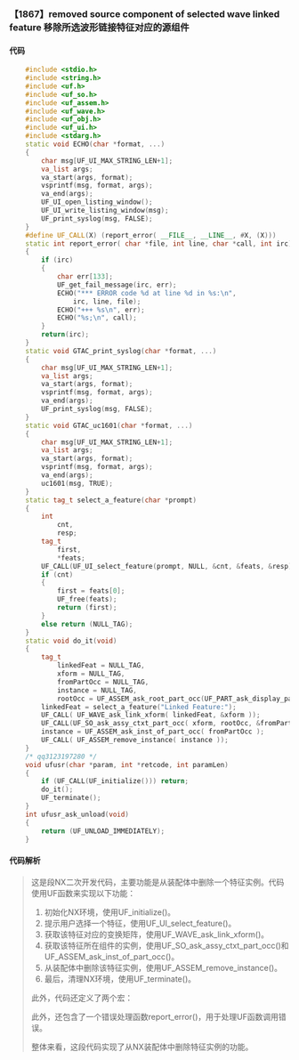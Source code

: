 ### 【1867】removed source component of selected wave linked feature 移除所选波形链接特征对应的源组件

#### 代码

```cpp
    #include <stdio.h>  
    #include <string.h>  
    #include <uf.h>  
    #include <uf_so.h>  
    #include <uf_assem.h>  
    #include <uf_wave.h>  
    #include <uf_obj.h>  
    #include <uf_ui.h>  
    #include <stdarg.h>  
    static void ECHO(char *format, ...)  
    {  
        char msg[UF_UI_MAX_STRING_LEN+1];  
        va_list args;  
        va_start(args, format);  
        vsprintf(msg, format, args);  
        va_end(args);  
        UF_UI_open_listing_window();  
        UF_UI_write_listing_window(msg);  
        UF_print_syslog(msg, FALSE);  
    }  
    #define UF_CALL(X) (report_error( __FILE__, __LINE__, #X, (X)))  
    static int report_error( char *file, int line, char *call, int irc)  
    {  
        if (irc)  
        {  
            char err[133];  
            UF_get_fail_message(irc, err);  
            ECHO("*** ERROR code %d at line %d in %s:\n",  
                irc, line, file);  
            ECHO("+++ %s\n", err);  
            ECHO("%s;\n", call);  
        }  
        return(irc);  
    }  
    static void GTAC_print_syslog(char *format, ...)  
    {  
        char msg[UF_UI_MAX_STRING_LEN+1];  
        va_list args;  
        va_start(args, format);  
        vsprintf(msg, format, args);  
        va_end(args);  
        UF_print_syslog(msg, FALSE);  
    }  
    static void GTAC_uc1601(char *format, ...)  
    {  
        char msg[UF_UI_MAX_STRING_LEN+1];  
        va_list args;  
        va_start(args, format);  
        vsprintf(msg, format, args);  
        va_end(args);  
        uc1601(msg, TRUE);  
    }  
    static tag_t select_a_feature(char *prompt)  
    {  
        int  
            cnt,  
            resp;  
        tag_t  
            first,  
            *feats;  
        UF_CALL(UF_UI_select_feature(prompt, NULL, &cnt, &feats, &resp));  
        if (cnt)  
        {  
            first = feats[0];  
            UF_free(feats);  
            return (first);  
        }  
        else return (NULL_TAG);  
    }  
    static void do_it(void)  
    {  
        tag_t  
            linkedFeat = NULL_TAG,  
            xform = NULL_TAG,  
            fromPartOcc = NULL_TAG,  
            instance = NULL_TAG,  
            rootOcc = UF_ASSEM_ask_root_part_occ(UF_PART_ask_display_part());  
        linkedFeat = select_a_feature("Linked Feature:");  
        UF_CALL( UF_WAVE_ask_link_xform( linkedFeat, &xform ));  
        UF_CALL(UF_SO_ask_assy_ctxt_part_occ( xform, rootOcc, &fromPartOcc ));  
        instance = UF_ASSEM_ask_inst_of_part_occ( fromPartOcc );  
        UF_CALL( UF_ASSEM_remove_instance( instance ));  
    }  
    /* qq3123197280 */  
    void ufusr(char *param, int *retcode, int paramLen)  
    {  
        if (UF_CALL(UF_initialize())) return;  
        do_it();  
        UF_terminate();  
    }  
    int ufusr_ask_unload(void)  
    {  
        return (UF_UNLOAD_IMMEDIATELY);  
    }

```

#### 代码解析

> 这是段NX二次开发代码，主要功能是从装配体中删除一个特征实例。代码使用UF函数来实现以下功能：
>
> 1. 初始化NX环境，使用UF_initialize()。
> 2. 提示用户选择一个特征，使用UF_UI_select_feature()。
> 3. 获取该特征对应的变换矩阵，使用UF_WAVE_ask_link_xform()。
> 4. 获取该特征所在组件的实例，使用UF_SO_ask_assy_ctxt_part_occ()和UF_ASSEM_ask_inst_of_part_occ()。
> 5. 从装配体中删除该特征实例，使用UF_ASSEM_remove_instance()。
> 6. 最后，清理NX环境，使用UF_terminate()。
>
> 此外，代码还定义了两个宏：
>
> 此外，还包含了一个错误处理函数report_error()，用于处理UF函数调用错误。
>
> 整体来看，这段代码实现了从NX装配体中删除特征实例的功能。
>
